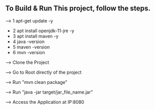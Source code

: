 ## To Build & Run This project, follow the steps.

--> 1 apt-get update -y
   - 2  apt install openjdk-11-jre -y
   - 3  apt install maven -y
   - 4  java -version
   - 5  maven -version
   - 6  mvn -version

--> Clone the Project

--> Go to Root directly of the project

--> Run "mvn clean package"

--> Run "java -jar target/jar_file_name.jar"

--> Access the Application at IP:8080
